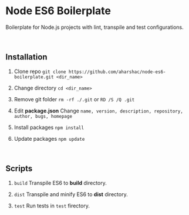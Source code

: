 # Node ES6 Boilerplate

Boilerplate for Node.js projects with lint, transpile and test configurations.

&nbsp;

## Installation

1. Clone repo
`git clone https://github.com/aharshac/node-es6-boilerplate.git <dir_name>`

2. Change directory
`cd <dir_name>`

3. Remove git folder
`rm -rf ./.git` or `RD /S /Q .git`

4. Edit **package.json**
Change `name, version, description, repository, author, bugs, homepage`

5. Install packages
`npm install`

6. Update packages
`npm update`

&nbsp;

## Scripts

1. `build`
Transpile ES6 to **build** directory.

2. `dist`
Transpile and minify ES6 to **dist** directory.

3. `test`
Run tests in `test` firectory.
  
